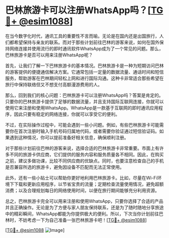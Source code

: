 # 巴林旅游卡可以注册WhatsApp吗？[[TG💪+ @esim1088](https://t.me/s/esim1088)]

在当今数字化时代，通讯工具的重要性不言而喻。无论是在国内还是出国旅行，人们都希望保持与亲友的联系。而对于那些计划前往巴林的游客来说，如何在国外保持网络连接并使用流行的即时通讯软件WhatsApp成为了一个常见的问题。那么，巴林旅游卡是否可以用来注册WhatsApp呢？

首先，让我们了解一下巴林旅游卡的基本情况。巴林旅游卡是一种为短期访问巴林的游客提供的便捷通信解决方案。它通常包括一定量的数据流量、通话时间和短信服务，帮助游客在巴林期间轻松上网和进行国际沟通。这种卡非常适合那些希望在旅行中保持联络但又不想支付高额漫游费用的人。

那么，回到我们的核心问题：巴林旅游卡可以注册WhatsApp吗？答案是肯定的。只要你的巴林旅游卡提供了足够的数据流量，并且支持国际互联网连接，你就可以使用它来注册和使用WhatsApp。WhatsApp是一款基于互联网的即时通讯应用程序，因此只要有稳定的网络连接，你就可以享受它的便利。

不过，在实际操作过程中，可能会遇到一些小问题。例如，有些巴林旅游卡可能需要你在首次注册时输入手机号码归属地代码，或者需要你验证通过短信验证码。如果遇到这种情况，你可以提前准备好相关信息，确保顺利注册。

对于那些计划前往巴林的游客来说，选择合适的巴林旅游卡非常重要。市面上有许多不同的旅游卡供应商，它们提供的服务内容和服务质量各不相同。因此，在购买之前，建议多做功课，比较不同供应商的优缺点。同时，也要注意检查自己的手机是否兼容所选的旅游卡，避免因设备不匹配而无法正常使用。

此外，还有一些小贴士可以帮助你更好地利用巴林旅游卡。比如，尽量在Wi-Fi环境下下载和更新应用程序，以节省宝贵的流量；定期检查流量使用情况，避免超额消费；以及合理规划每日的网络使用时间，以便在旅行期间能够充分利用资源。

总之，巴林旅游卡完全可以用来注册和使用WhatsApp，只要你选择了合适的产品并且正确操作。无论是为了方便与家人朋友保持联系，还是为了随时随地分享旅途中的精彩瞬间，WhatsApp都能为你提供极大的便利。所以，下次当你计划前往巴林时，不妨考虑一下为自己准备一张巴林旅游卡吧！[[TG💪+ @esim1088](https://t.me/s/esim1088)]

[[TG💪+ @esim1088](https://t.me/s/esim1088) ![Image](https://i.postimg.cc/4NQfJmqS/Snipaste-2025-05-13-00-14-12.png)]